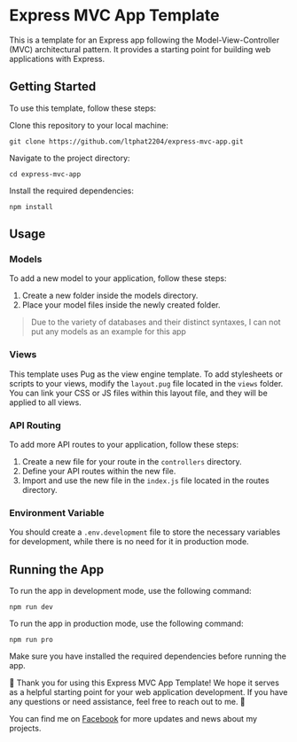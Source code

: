 # Express MVC App Template
This is a template for an Express app following the Model-View-Controller (MVC) architectural pattern. It provides a starting point for building web applications with Express.

## Getting Started
To use this template, follow these steps:

Clone this repository to your local machine:

    git clone https://github.com/ltphat2204/express-mvc-app.git

Navigate to the project directory:

    cd express-mvc-app

Install the required dependencies:

    npm install

## Usage
### Models
To add a new model to your application, follow these steps:

1. Create a new folder inside the models directory.
2. Place your model files inside the newly created folder.
> Due to the variety of databases and their distinct syntaxes, I can not put any models as an example for this app

### Views
This template uses Pug as the view engine template. To add stylesheets or scripts to your views, modify the `layout.pug` file located in the `views` folder. You can link your CSS or JS files within this layout file, and they will be applied to all views.

### API Routing
To add more API routes to your application, follow these steps:

1. Create a new file for your route in the `controllers` directory.
2. Define your API routes within the new file.
3. Import and use the new file in the `index.js` file located in the routes directory.

### Environment Variable
You should create a `.env.development` file to store the necessary variables for development, while there is no need for it in production mode.

## Running the App
To run the app in development mode, use the following command:

    npm run dev

To run the app in production mode, use the following command:

    npm run pro

Make sure you have installed the required dependencies before running the app.

🎉 Thank you for using this Express MVC App Template! We hope it serves as a helpful starting point for your web application development. If you have any questions or need assistance, feel free to reach out to me. 🚀

You can find me on [Facebook](https://www.facebook.com/ltp.2204) for more updates and news about my projects.
